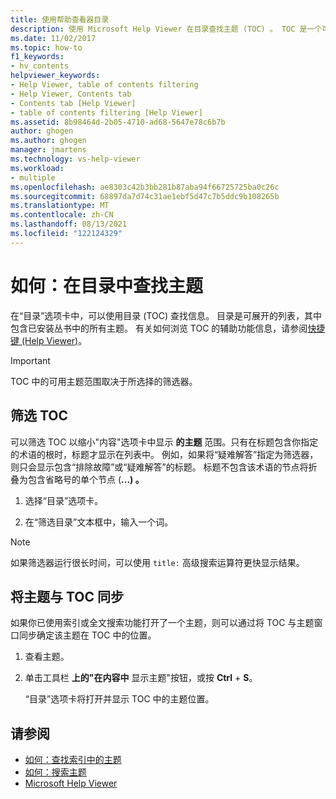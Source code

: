 ```yaml
---
title: 使用帮助查看器目录
description: 使用 Microsoft Help Viewer 在目录查找主题 (TOC) 。 TOC 是一个可展开列表，其中包含已安装书籍中的所有主题。
ms.date: 11/02/2017
ms.topic: how-to
f1_keywords:
- hv_contents
helpviewer_keywords:
- Help Viewer, table of contents filtering
- Help Viewer, Contents tab
- Contents tab [Help Viewer]
- table of contents filtering [Help Viewer]
ms.assetid: 8b98464d-2b05-4710-ad68-5647e78c6b7b
author: ghogen
ms.author: ghogen
manager: jmartens
ms.technology: vs-help-viewer
ms.workload:
- multiple
ms.openlocfilehash: ae8303c42b3bb281b87aba94f66725725ba0c26c
ms.sourcegitcommit: 68897da7d74c31ae1ebf5d47c7b5ddc9b108265b
ms.translationtype: MT
ms.contentlocale: zh-CN
ms.lasthandoff: 08/13/2021
ms.locfileid: "122124329"
---
```

# 如何：在目录中查找主题

在“目录”选项卡中，可以使用目录 (TOC) 查找信息。 目录是可展开的列表，其中包含已安装丛书中的所有主题。 有关如何浏览 TOC 的辅助功能信息，请参阅[快捷键 (Help Viewer)](../help-viewer/shortcut-keys.md)。

> [!IMPORTANT]
> TOC 中的可用主题范围取决于所选择的筛选器。

## 筛选 TOC

可以筛选 TOC 以缩小"内容"选项卡中显示 **的主题** 范围。只有在标题包含你指定的术语的根时，标题才显示在列表中。 例如，如果将“疑难解答”指定为筛选器，则只会显示包含“排除故障”或“疑难解答”的标题。 标题不包含该术语的节点将折叠为包含省略号的单个节点 (**...) 。**

1. 选择“目录”选项卡。

2. 在“筛选目录”文本框中，输入一个词。

> [!NOTE]
> 如果筛选器运行很长时间，可以使用 `title:` 高级搜索运算符更快显示结果。

## 将主题与 TOC 同步

如果你已使用索引或全文搜索功能打开了一个主题，则可以通过将 TOC 与主题窗口同步确定该主题在 TOC 中的位置。

1. 查看主题。

2. 单击工具栏 **上的"在内容中** 显示主题"按钮，或按 **Ctrl** + **S**。

     “目录”选项卡将打开并显示 TOC 中的主题位置。

## 请参阅

- [如何：查找索引中的主题](../help-viewer/find-topics-index.md)
- [如何：搜索主题](../help-viewer/find-topics.md)
- [Microsoft Help Viewer](../help-viewer/overview.md)